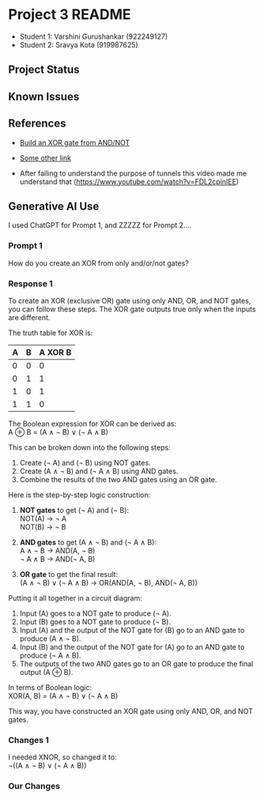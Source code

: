 # Project 3 README

* Student 1: Varshini Gurushankar (922249127)
* Student 2: Sravya Kota (919987625)

## Project Status


## Known Issues


## References
* [Build an XOR gate from AND/NOT](https://electronics.stackexchange.com/questions/487529/build-an-xor-gate-from-and-not)
* [Some other link](https://stackoverflow.com)

* After failing to understand the purpose of tunnels this video made me understand that (https://www.youtube.com/watch?v=FDL2cpinIEE)
  

## Generative AI Use
I used ChatGPT for Prompt 1, and ZZZZZ for Prompt 2....

### Prompt 1
How do you create an XOR from only and/or/not gates?

### Response 1
To create an XOR (exclusive OR) gate using only AND, OR, and NOT gates, you can follow these steps. The XOR gate outputs true only when the inputs are different.

The truth table for XOR is:

| A | B | A XOR B |
|---|---|---------|
| 0 | 0 |    0    |
| 0 | 1 |    1    |
| 1 | 0 |    1    |
| 1 | 1 |    0    |

The Boolean expression for XOR can be derived as:\
A &oplus; B = (A &and; &not; B) &or; (&not; A &and; B)

This can be broken down into the following steps:

1. Create \(&not; A\) and \(&not; B\) using NOT gates.
1. Create \(A &and; &not; B\) and \(&not; A &and; B\) using AND gates.
1. Combine the results of the two AND gates using an OR gate.

Here is the step-by-step logic construction:

1. **NOT gates** to get \(&not; A\) and \(&not; B\):\
   NOT(A) &rarr; &not; A\
   NOT(B) &rarr; &not; B

1. **AND gates** to get \(A &and; &not; B\) and \(&not; A &and; B\):\
   A &and; &not; B &rarr; AND(A, &not; B)\
   &not; A &and; B &rarr; AND(&not; A, B)

1. **OR gate** to get the final result:\
   (A &and; &not; B) &or; (&not; A &and; B) &rarr; OR(AND(A, &not; B), AND(&not; A, B))

Putting it all together in a circuit diagram:

1. Input \(A\) goes to a NOT gate to produce \(&not; A\).
1. Input \(B\) goes to a NOT gate to produce \(&not; B\).
1. Input \(A\) and the output of the NOT gate for \(B\) go to an AND gate to produce \(A &and; &not; B\).
1. Input \(B\) and the output of the NOT gate for \(A\) go to an AND gate to produce \(&not; A &and; B\).
1. The outputs of the two AND gates go to an OR gate to produce the final output \(A &oplus; B\).

In terms of Boolean logic:\
XOR(A, B) = \(A &and; &not; B\) &or; \(&not; A &and; B\) 

This way, you have constructed an XOR gate using only AND, OR, and NOT gates.

### Changes 1
I needed XNOR, so changed it to:\
&not;\(\(A &and; &not; B\) &or; \(&not; A &and; B\)\)

### Our Changes 

